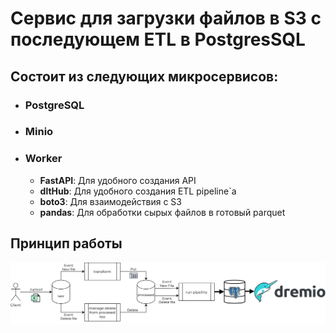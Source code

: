 # Сервис для загрузки файлов в S3 с последующем ETL в PostgresSQL

## Состоит из следующих микросервисов:

* ### PostgreSQL

* ### Minio

* ### Worker

  * **FastAPI**: Для удобного создания API
  * **dltHub**: Для удобного создания ETL pipeline`a
  * **boto3**: Для взаимодействия с S3
  * **pandas**: Для обработки сырых файлов в готовый parquet

## Принцип работы

![image](process.drawio.svg)
